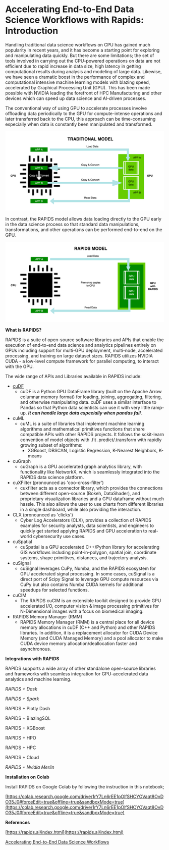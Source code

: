 # Accelerating End-to-End Data Science Workflows with Rapids: Introduction

Handling traditional data science workflows on CPU has gained much popularity in recent years, and it has become a starting point for exploring and manipulating data quickly. But there are some limitations; the set of tools involved in carrying out the CPU-powered operations on data are not efficient due to rapid increase in data size, high latency in getting computational results during analysis and modeling of large data. Likewise, we have seen a dramatic boost in the performance of complex and computational intensive machine learning models with blazing speed, accelerated by Graphical Processing Unit (GPU). This has been made possible with NVIDIA leading the forefront of HPC Manufacturing and other devices which can speed up data science and AI-driven processes.

The conventional way of using GPU to accelerate processes involve offloading data periodically to the GPU for compute-intense operations and later transferred back to the CPU, this approach can be time-consuming especially when data is constantly been manipulated and transformed.

![Traditional Model](/assets/images/trad-model.png)

In contrast, the RAPIDS model allows data loading directly to the GPU early in the data science process so that standard data manipulations, transformations, and other operations can be performed end-to-end on the GPU.

![Rapids Model](/assets/images/rapids-model.png)

**What is RAPIDS?**

RAPIDS is a suite of open-source software libraries and APIs that enable the execution of end-to-end data science and analytics pipelines entirely on GPUs including support for multi-GPU deployment, multi-node, accelerated processing, and training on large dataset sizes. RAPIDS utilizes NVIDIA CUDA - a low-level compute framework for parallel computing, to interact with the GPU.

The wide range of APIs and Libraries available in RAPIDS include:

- [cuDF](https://github.com/rapidsai/cudf)
    - cuDF is a Python GPU DataFrame library (built on the Apache Arrow columnar memory format) for loading, joining, aggregating, filtering, and otherwise manipulating data. cuDF uses a similar interface to Pandas so that Python data scientists can use it with very little ramp-up. ***It can handle large data especially when pandas fail***.
- cuML
    - cuML is a suite of libraries that implement machine learning algorithms and mathematical primitives functions that share compatible APIs with other RAPIDS projects. It follows the sckit-learn convention of model objects with .fit .predict/.transform with rapidly growing subset of algorithms:
        - XGBoost, DBSCAN, Logistic Regression, K-Nearest Neighbors, K-means
- cuGraph
    - cuGraph is a GPU accelerated graph analytics library, with functionality like NetworkX, which is seamlessly integrated into the RAPIDS data science platform.
- cuXFilter (pronounced as 'coo-cross-filter')
    - cuxfilter acts as a connector library, which provides the connections between different open-source (Bokeh, DataShader), and proprietary visualization libraries and a GPU dataframe without much hassle. This also allows the user to use charts from different libraries in a single dashboard, while also providing the interaction.
- CLX (pronounced as 'clicks')
    - Cyber Log Accelerators (CLX), provides a collection of RAPIDS examples for security analysts, data scientists, and engineers to quickly get started applying RAPIDS and GPU acceleration to real-world cybersecurity use cases.
- cuSpatial
    - cuSpatial is a GPU accelerated C++/Python library for accelerating GIS workflows including point-in-polygon, spatial join, coordinate systems, shape primitives, distances, and trajectory analysis.
- cuSignal
    - cuSignal leverages CuPy, Numba, and the RAPIDS ecosystem for GPU accelerated signal processing. In some cases, cuSignal is a direct port of Scipy Signal to leverage GPU compute resources via CuPy but also contains Numba CUDA kernels for additional speedups for selected functions.
- cuCIM
    - The RAPIDS cuCIM is an extensible toolkit designed to provide GPU accelerated I/O, computer vision & image processing primitives for N-Dimensional images with a focus on biomedical imaging.
- RAPIDS Memory Manager (RMM)
    - RAPIDS Memory Manager (RMM) is a central place for all device memory allocations in cuDF (C++ and Python) and other RAPIDS libraries. In addition, it is a replacement allocator for CUDA Device Memory (and CUDA Managed Memory) and a pool allocator to make CUDA device memory allocation/deallocation faster and asynchronous.

**Integrations with RAPIDS**

RAPIDS supports a wide array of other standalone open-source libraries and frameworks with seamless integration for GPU-accelerated data analytics and machine learning. 

*RAPIDS + Dask*

*RAPIDS + Spark*

RAPIDS + Plotly Dash

RAPIDS + BlazingSQL

RAPIDS + XGBoost

RAPIDS + HPO

RAPIDS + HPC

RAPIDS + Cloud

*RAPIDS + Nvidia Merlin*

**Installation on Colab**

Install RAPIDS on Google Colab by following the instruction in this notebook;

[https://colab.research.google.com/drive/1rY7Ln6rEE1pOlfSHCYOVaqt8OvDO35J0#forceEdit=true&offline=true&sandboxMode=true](https://colab.research.google.com/drive/1rY7Ln6rEE1pOlfSHCYOVaqt8OvDO35J0#forceEdit=true&offline=true&sandboxMode=true)

**References**

[https://rapids.ai/index.html](https://rapids.ai/index.html)

[Accelerating End-to-End Data Science Workflows](https://courses.nvidia.com/courses/course-v1:DLI+S-DS-01+V1/about)